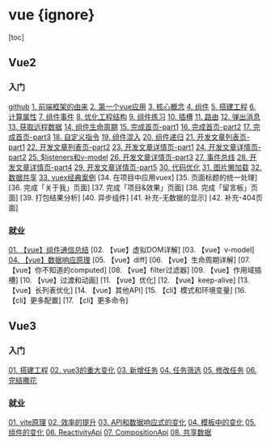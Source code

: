 # vue {ignore}

[toc]

## Vue2

### 入门

<!-- (./vue2/入门) -->
[github](https://github.com/123taojiale/fenotes/tree/main/vue/%E8%A2%81%E8%BF%9B/vue2/%E5%85%A5%E9%97%A8)
[1. 前端框架的由来](./vue2/入门/01.%20前端框架的由来/notes/01.%20前端框架的由来.html)
[2. 第一个vue应用](./vue2/入门/02.%20第一个%20vue%20应用/notes/02.%20第一个%20vue%20应用.html)
[3. 核心概念](./vue2/入门/03.%20核心概念/notes/03.%20核心概念.html)
[4. 组件](./vue2/入门/04.%20组件/notes/04.%20组件.html)
[5. 搭建工程](./vue2/入门/05.%20搭建工程/notes/05.%20搭建工程.html)
[6. 计算属性](./vue2/入门/06.%20计算属性/notes/06.%20计算属性.html)
[7. 组件事件](./vue2/入门/07.%20组件事件/notes/07.%20组件事件.html)
[8. 优化工程结构](./vue2/入门/08.%20优化工程结构/notes/08.%20优化工程结构.html)
[9. 组件练习](./vue2/入门/09.%20组件练习/notes/09.%20组件练习.html)
[10. 插槽](./vue2/入门/10.%20插槽/notes/10.%20插槽.html)
[11. 路由](./vue2/入门/11.%20路由/notes/11.%20路由.html)
[12. 弹出消息](./vue2/入门/12.%20弹出消息/notes/12.%20弹出消息.html)
[13. 获取远程数据](./vue2/入门/13.%20获取远程数据/notes/13.%20获取远程数据.html)
[14. 组件生命周期](./vue2/入门/14.%20组件生命周期/notes/14.%20组件生命周期.html)
[15. 完成首页-part1](./vue2/入门/15.%20完成首页-part1/notes/15.%20完成首页-part1.html)
[16. 完成首页-part2](./vue2/入门/16.%20完成首页-part2/notes/16.%20完成首页-part2.html)
[17. 完成首页-part3](./vue2/入门/17.%20完成首页-part3/notes/17.%20完成首页-part3.html)
[18. 自定义指令](./vue2/入门/18.%20自定义指令/notes/18.%20自定义指令.html)
[19. 组件混入](./vue2/入门/19.%20组件混入/notes/19.%20组件混入.html)
[20. 组件递归](./vue2/入门/20.%20组件递归/notes/20.%20组件递归.html)
[21. 开发文章列表页-part1](./vue2/入门/21.%20开发文章列表页-part1/notes/21.%20开发文章列表页-part1.html)
[22. 开发文章列表页-part2](./vue2/入门/22.%20开发文章列表页-part2/notes/22.%20开发文章列表页-part2.html)
[23. 开发文章详情页-part1](./vue2/入门/23.%20开发文章详情页-part1/notes/23.%20开发文章详情页-part1.html)
[24. 开发文章详情页-part2](./vue2/入门/24.%20开发文章详情页-part2/notes/24.%20开发文章详情页-part2.html)
[25. $listeners和v-model](./vue2/入门/25.%20listeners%20和%20v-model/notes/25.%20listeners%20和v-model.html)
[26. 开发文章详情页-part3](./vue2/入门/26.%20开发文章详情页-part3/notes/26.%20开发文章详情页-part3.html)
[27. 事件总线](./vue2/入门/27.%20事件总线/notes/27.%20事件总线.html)
[28. 开发文章详情页-part4](./vue2/入门/28.%20开发文章详情页-part4/notes/28.%20开发文章详情页-part4.html)
[29. 开发文章详情页-part5](./vue2/入门/29.%20开发文章详情页-part5/notes/29.%20开发文章详情页-part5.html)
[30. 代码优化](./vue2/入门/30.%20代码优化/notes/30.%20代码优化.html)
[31. 图片懒加载](./vue2/入门/31.%20图片懒加载/notes/31.%20图片懒加载.html)
[32. 数据共享](./vue2/入门/32.%20数据共享/notes/32.%20数据共享.html)
[33. vuex经典案例](./vue2/入门/33.%20vuex经典案例/notes/33.%20vuex经典案例.html)
[34. 在项目中应用vuex]
[35. 页面标题的统一处理]
[36. 完成「关于我」页面]
[37. 完成「项目&效果」页面]
[38. 完成「留言板」页面]
[39. 打包结果分析]
[40. 异步组件]
[41. 补充-无数据的显示]
[42. 补充-404页面]


### 就业

[01. 【vue】组件通信总结](./vue2/就业/01.%20【vue】组件通信总结/notes/01.%20【vue】组件通信总结.html)
[02. 【vue】虚拟DOM详解]
[03. 【vue】v-model]
[04. 【vue】数据响应原理](./vue2/就业/04.%20【vue】数据响应原理/notes/04.%20【vue】数据响应原理.html)
[05. 【vue】diff]
[06. 【vue】生命周期详解]
[07. 【vue】你不知道的computed]
[08. 【vue】filter过滤器]
[09. 【vue】作用域插槽]
[10. 【vue】过渡和动画]
[11. 【vue】优化]
[12. 【vue】keep-alive]
[13. 【vue】长列表优化]
[14. 【vue】其他API]
[15. 【cli】模式和环境变量]
[16. 【cli】更多配置]
[17. 【cli】更多命令]


## Vue3

### 入门

[01. 搭建工程](./vue3/入门/01.%20搭建工程/notes/01.%20搭建工程.html)
[02. vue3的重大变化](./vue3/入门/02.%20vue3的重大变化/notes/02.%20vue3的重大变化.html)
[03. 新增任务](./vue3/入门/03.%20新建任务/notes/03.%20新建任务.html)
[04. 任务筛选](./vue3/入门/04.%20任务筛选/notes/04.%20任务筛选.html)
[05. 修改任务](./vue3/入门/05.%20修改任务/notes/05.%20修改任务.html)
[06. 完结撒花](./vue3/入门/06.%20完结撒花/notes/06.%20完结撒花.html)

### 就业

[01. vite原理](./vue3/就业/01.%20vite原理/notes/01.%20vite原理.html)
[02. 效率的提升](./vue3/就业/02.%20效率的提升/notes/02.%20效率的提升.html)
[03. API和数据响应式的变化](./vue3/就业/03.%20API和数据响应式的变化/notes/03.%20API和数据响应式的变化.html)
[04. 模板中的变化](./vue3/就业/04.%20模板中的变化/notes/04.%20模板中的变化.html)
[05. 组件的变化](./vue3/就业/05.%20组件的变化/notes/05.%20组件的变化.html)
[06. ReactivityApi](./vue3/就业/06.%20ReactivityApi/notes/06.%20ReactivityApi.html)
[07. CompositionApi](./vue3/就业/07.%20CompositionApi/notes/07.%20CompositionApi.html)
[08. 共享数据](./vue3/就业/08.%20共享数据/notes/08.%20共享数据.html)

